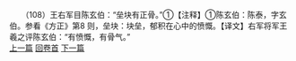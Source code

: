 　　（108）王右军目陈玄伯：“垒块有正骨。”①【注释】①陈玄伯：陈泰，字玄伯。参看《方正》第8 则，垒块：块垒，郁积在心中的愤慨。【译文】右军将军王羲之评陈玄伯：“有愤慨，有骨气。”
<br>[上一篇](08_107) [回卷首](08_000) [下一篇](08_109)
